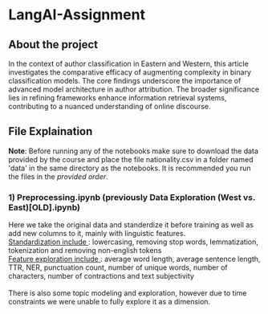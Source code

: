 # LangAI-Assignment
## About the project
In the context of author classification in Eastern and Western, this article investigates the comparative efficacy of augmenting complexity in binary classification models. The core findings underscore the importance of advanced model architecture in author attribution. The broader significance lies in refining frameworks enhance information retrieval systems, contributing to a nuanced understanding of online discourse.

## File Explaination
 **Note**: Before running any of the notebooks make sure to download the data provided by the course and place the file nationality.csv in a folder named 'data' in the same directory as the notebooks. It is recommended you run the files in the *provided order*.

### 1) Preprocessing.ipynb (previously Data Exploration (West vs. East)[OLD].ipynb)
Here we take the original data and standerdize it before training as well as add new columns to it, mainly with linguistic features.\
<ins> Standardization include </ins> : lowercasing, removing stop words, lemmatization, tokenization and removing non-english tokens\
<ins> Feature exploration include </ins> : average word length, average sentence length, TTR, NER, punctuation count, number of unique words, number of characters, number of contractions and text subjectivity\
\
There is also some topic modeling and exploration, however due to time constraints we were unable to fully explore it as a dimension.
